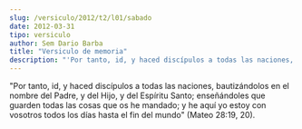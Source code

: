 ```yaml
---
slug: /versiculo/2012/t2/l01/sabado
date: 2012-03-31
tipo: versiculo
author: Sem Dario Barba
title: "Versiculo de memoria"
description: "'Por tanto, id, y haced discípulos a todas las naciones, bautizándolos en el  nombre del Padre, y del Hijo, y del Espíritu Santo; enseñándoles que guarden  todas las cosas que os he mandado; y he aquí yo estoy con vosotros todos los  días hasta el fin del mundo' (Mateo 28:19..."
---
```


"Por tanto, id, y haced discípulos a todas las naciones, bautizándolos en el nombre del Padre, y del Hijo, y del Espíritu Santo; enseñándoles que guarden todas las cosas que os he mandado; y he aquí yo estoy con vosotros todos los días hasta el fin del mundo" (Mateo 28:19, 20).
